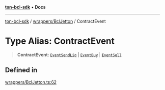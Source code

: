 [**ton-bcl-sdk**](../../../README.md) • **Docs**

***

[ton-bcl-sdk](../../../README.md) / [wrappers/BclJetton](../README.md) / ContractEvent

# Type Alias: ContractEvent

> **ContractEvent**: [`EventSendLiq`](EventSendLiq.md) \| [`EventBuy`](EventBuy.md) \| [`EventSell`](EventSell.md)

## Defined in

[wrappers/BclJetton.ts:62](https://github.com/ton-fun-tech/ton-bcl-sdk/blob/3dee4fb16df3d2a9b10fc9541cf29b0c93974b86/src/wrappers/BclJetton.ts#L62)
